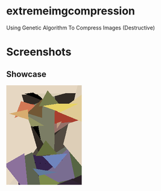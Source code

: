 # extremeimgcompression
Using Genetic Algorithm To Compress Images (Destructive)

# Screenshots

## Showcase

![Picasso](https://raw.githubusercontent.com/snuids/extremeimgcompression/master/media/picasso.gif)
